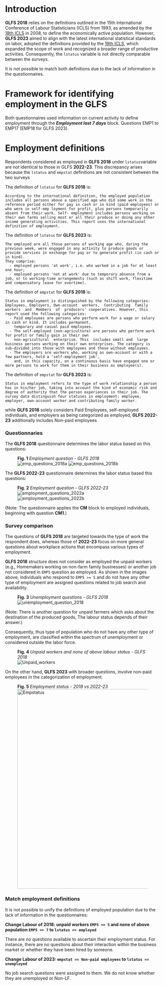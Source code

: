 # Introduction

**GLFS 2018** relies on the definitions outlined in the 15th International Conference of Labour Statisticians (ICLS) from 1993, as amended by the [18th ICLS](https://www.ilo.org/sites/default/files/wcmsp5/groups/public/@dgreports/@stat/documents/meetingdocument/wcms_099134.pdf) in 2008, to define the economically active population. However, **GLFS 2023** aimed to align with the latest international statistical standards on labor, adopted the definitions provided by the [19th ICLS](https://www.unescap.org/sites/default/files/ILO_overview_of_the_19th%20ICLS.pdf), which expanded the scope of work and recognized a broader range of productive activities. Consequently, the `lstatus` variable is not directly comparable between the surveys.

It is not possible to match both definitions due to the lack of information in the questionnaires.

# Framework for identifying employment in the GLFS

Both questionnaires used information on current activity to define employment through the ***Employment last 7 days*** block. Questions EMP1 to EMP17 (EMP18 for GLFS 2023).

# Employment definitions

Respondents considered as employed in **GLFS 2018** under ```lstatus```variable are not identical to those in GLFS **2022-23**. This discrepancy arises because the ```lstatus``` and ```empstat``` definitions are not consistent between the two surveys

The definition of ```lstatus``` for **GLFS 2018** is:
``` 
According to the international definition, the employed population includes all persons above a specified age who did some work in the reference period either for pay in cash or in kind (paid employees) or who were in self-emp loyment for profit, plus persons temporarily absent from their work. Self- employment includes persons working on their own farms selling most or all their produce or doing any other income generating activities. This report uses the international definition of employment.

``` 

The definition of ```lstatus``` for **GLFS 2023** is:

``` 
The employed are all those persons of working age who, during the previous week, were engaged in any activity to produce goods or provide services in exchange for pay or to generate profit (in cash or in kind). 
They comprise: 
  - employed persons 'at work', i.e. who worked in a job for at least one hour; 
  - employed persons 'not at work' due to temporary absence from a job, or to working-time arrangements (such as shift work, flexitime and compensatory leave for overtime). 

``` 

The definition of ```empstat``` for **GLFS 2018** is:   

``` 
Status in employment is distinguished by the following categories: Employees, Employers, Own-account  workers,  Contributing  family  workers  and  Members  of  producers' cooperatives. However, this report used the following categories: 
  - Paid employees are persons who perform work for a wage or salary in cash or kind. It includes permanent, 
    temporary and casual paid employees.
  - The self-employed (non-agriculture) are persons who perform work for profit or family gain in their own  
    non-agricultural  enterprise. This  includes small and  large  business persons working on their own enterprises. The category is sub-divided into those with employees and those without employees.
  - The employers are workers who, working as own-account or with a few partners, hold a 'self-employment job', 
    and, in this capacity, on a continuous basis have engaged one or more persons to work for them in their business as employee(s).

```
The definition of ```empstat``` for **GLFS 2023** is: 

```
Status in employment refers to the type of work relationship a person has in his/her job, taking into account the kind of economic risk and degree of authority that the person experiences in their job. The survey data distinguish four statuses in employment: employee, employer, own-account worker and contributing family worker.

```

while **GLFS 2018** solely considers Paid Employees, self-employed individuals, and employers as being categorized as employed, **GLFS 2022-23** additionally includes Non-paid employees

### Questionnaries

The **GLFS 2018** questionnaire determines the labor status based on this questions:

<figure>
  <figcaption><b>Fig. 1</b><i> Employment question - GLFS 2018 </i></figcaption>
  <img src= utilities/emp_questions_2018a.png alt=emp_questions_2018a>
  <img src= utilities/emp_questions_2018b.PNG alt=emp_questions_2018b>
  
</figure>

The **GLFS 2022-23** questionnaire determines the labor status based this questions:

<figure>
  <figcaption><b>Fig. 2</b><i> Employment question - GLFS 2022-23 </i></figcaption>
  <img src= utilities/employment_questions_2022a.png alt=employment_questions_2022a>
  <img src= utilities/employment_questions_2022b.png alt=employment_questions_2022b>
  
</figure>

(Note: The questionnaire applies the **CM** block to employed individuals, beginning with question **CM1**.)

### Survey comparison


The questions of **GLFS 2018** are targeted towards the type of work the respondent does, whereas those of **2022-23** focus on more general questions about workplace actions that encompass various types of employment.

**GLFS 2018** structure does not consider as employed the unpaid workers (e.g., Homemakers working on non-farm family businesses) or another job not considered in ```EMP5``` question as employed. As shown in the images above, individuals who respond to ```EMP5 >= 5``` and do not have any other type of employment are assigned questions related to job search and availability.


<figure>
  <figcaption><b>Fig. 3</b><i> Unemployment questions - GLFS 2018 </i></figcaption>
  <img src= utilities/unemployment_question_2018.PNG alt=unemployment_question_2018>
  
</figure>

(Note: There is another question for unpaid farmers which asks about the destination of the produced goods, The labour status depends of their answer.)

Consequently, thus type of population who do not have any other type of employment, are classified within the spectrum of unemployment or considered outside the labor force.

<figure>
  <figcaption><b>Fig. 4</b><i> Unpaid workers and none of above labour status - GLFS 2018 </i></figcaption>
  <img src= utilities/unpaid_workers.png alt=Unpaid_workers>
  
</figure>


On the other hand, **GLFS 2023** with broader questions, involve non-paid employees in the categorization of employment.

<figure>
  <figcaption><b>Fig. 5</b><i> Employment status - 2018 vs 2022-23 </i></figcaption>
  <img src= utilities/empstat.png alt=Empstatus width=750 height=650>
  
</figure>


### Match employment definitions

It is not possible to unify the definitions of employed population due to the lack of information in the questionnaires: 

**Change Labour of 2018: unpaid workers ```EMP5 == 5``` and none of above population ```EMP5 == 7```  to ```lstatus == employed```**

There are no questions available to ascertain their employment status. For instance, there are no questions about their interaction within the business market or whether they have been hired by someone.

**Change Labour of 2023: ```empstat == Non-paid employees```  to ```lstatus == unemployed```**

No job search questions were assigned to them. We do not know whether they are unemployed or Non-LF.


